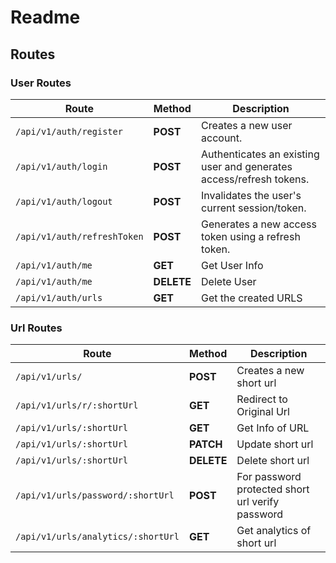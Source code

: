 # Readme

## Routes


### User Routes

| Route                       | Method     | Description                                                         |
| --------------------------- | ---------- | ------------------------------------------------------------------- |
| `/api/v1/auth/register`     | **POST**   | Creates a new user account.                                         |
| `/api/v1/auth/login`        | **POST**   | Authenticates an existing user and generates access/refresh tokens. |
| `/api/v1/auth/logout`       | **POST**   | Invalidates the user's current session/token.                       |
| `/api/v1/auth/refreshToken` | **POST**   | Generates a new access token using a refresh token.                 |
| `/api/v1/auth/me`           | **GET**    | Get User Info                                                       |
| `/api/v1/auth/me`           | **DELETE** | Delete User                                                         |
| `/api/v1/auth/urls`         | **GET**    | Get the created URLS                                                |


### Url Routes

| Route                              | Method     | Description                                      |
| ---------------------------------- | ---------- | ------------------------------------------------ |
| `/api/v1/urls/`                    | **POST**   | Creates a new short url                          |
| `/api/v1/urls/r/:shortUrl`         | **GET**    | Redirect to Original Url                         |
| `/api/v1/urls/:shortUrl`           | **GET**    | Get Info of URL                                  |
| `/api/v1/urls/:shortUrl`           | **PATCH**  | Update short url                                 |
| `/api/v1/urls/:shortUrl`           | **DELETE** | Delete short url                                 |
| `/api/v1/urls/password/:shortUrl`  | **POST**   | For password protected short url verify password |
| `/api/v1/urls/analytics/:shortUrl` | **GET**    | Get analytics of short url                       |